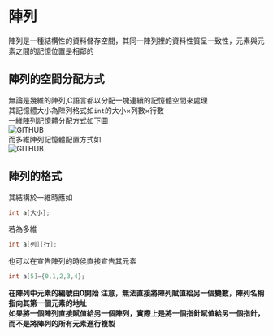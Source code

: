 # 陣列  
陣列是一種結構性的資料儲存空間，其同一陣列裡的資料性質呈一致性，元素與元素之間的記憶位置是相鄰的  
## 陣列的空間分配方式  
無論是幾維的陣列,C語言都以分配一塊連續的記憶體空間來處理  
其記憶體大小為陣列格式如`int`的大小×列數×行數  
一維陣列記憶體分配方式如下圖   
![GITHUB]( https://openhome.cc/Gossip/CGossip/images/twoDimensionArray-1.jpg "來源:https://openhome.cc/Gossip/CGossip/")  
而多維陣列記憶體配置方式如  
![GITHUB]( https://openhome.cc/Gossip/CGossip/images/twoDimensionArray-2.jpg "來源:https://openhome.cc/Gossip/CGossip/")  
## 陣列的格式  
其結構於一維時應如  
```C
int a[大小];
```
若為多維  
```c
int a[列][行];
```
也可以在宣告陣列的時侯直接宣告其元素
```c
int a[5]={0,1,2,3,4};
```
**在陣列中元素的編號由0開始**
**注意，無法直接將陣列賦值給另一個變數，陣列名稱指向其第一個元素的地址**  
**如果將一個陣列直接賦值給另一個陣列，實際上是將一個指針賦值給另一個指針，而不是將陣列的所有元素進行複製**
